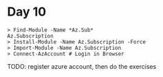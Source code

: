 # Day 10

    > Find-Module -Name *Az.Sub*
    Az.Subscription
    > Install-Module -Name Az.Subscription -Force
    > Import-Module -Name Az.Subscription
    > Connect-AzAccount # Login in Browser

TODO: register azure account, then do the exercises

